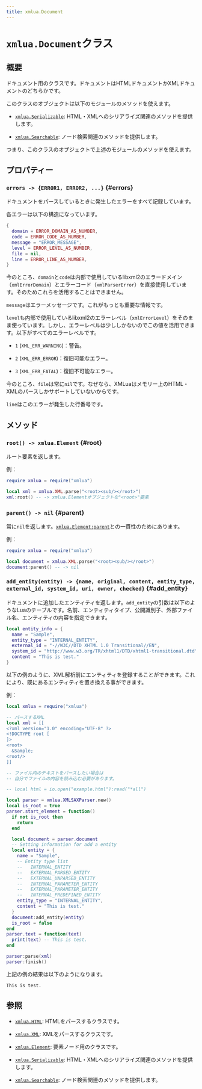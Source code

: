 ```yaml
---
title: xmlua.Document
---
```


# `xmlua.Document`クラス

## 概要

ドキュメント用のクラスです。ドキュメントはHTMLドキュメントかXMLドキュメントのどちらかです。

このクラスのオブジェクトは以下のモジュールのメソッドを使えます。

  * [`xmlua.Serializable`][serializable]: HTML・XMLへのシリアライズ関連のメソッドを提供します。

  * [`xmlua.Searchable`][searchable]: ノード検索関連のメソッドを提供します。

つまり、このクラスのオブジェクトで上述のモジュールのメソッドを使えます。

## プロパティー

### `errors -> {ERROR1, ERROR2, ...}` {#errors}

ドキュメントをパースしているときに発生したエラーをすべて記録しています。

各エラーは以下の構造になっています。

```lua
{
  domain = ERROR_DOMAIN_AS_NUMBER,
  code = ERROR_CODE_AS_NUMBER,
  message = "ERROR_MESSAGE",
  level = ERROR_LEVEL_AS_NUMBER,
  file = nil,
  line = ERROR_LINE_AS_NUMBER,
}
```

今のところ、`domain`と`code`は内部で使用しているlibxml2のエラードメイン（`xmlErrorDomain`）とエラーコード（`xmlParserError`）を直接使用しています。そのためこれらを活用することはできません。

`message`はエラーメッセージです。これがもっとも重要な情報です。

`level`も内部で使用しているlibxml2のエラーレベル（`xmlErrorLevel`）をそのまま使っています。しかし、エラーレベルは少ししかないのでこの値を活用できます。以下がすべてのエラーレベルです。

  * `1` (`XML_ERR_WARNING`)：警告。

  * `2` (`XML_ERR_ERROR`)：復旧可能なエラー。

  * `3` (`XML_ERR_FATAL`)：復旧不可能なエラー。

今のところ、`file`は常に`nil`です。なぜなら、XMLuaはメモリー上のHTML・XMLのパースしかサポートしていないからです。

`line`はこのエラーが発生した行番号です。

## メソッド

### `root() -> xmlua.Element` {#root}

ルート要素を返します。

例：

```lua
require xmlua = require("xmlua")

local xml = xmlua.XML.parse("<root><sub/></root>")
xml:root() -- -> xmlua.Elementオブジェクトな"<root>"要素
```

### `parent() -> nil` {#parent}

常に`nil`を返します。[`xmlua.Element:parent`][element-parent]との一貫性のためにあります。

例：

```lua
require xmlua = require("xmlua")

local document = xmlua.XML.parse("<root><sub/></root>")
document:parent() -- -> nil
```

### `add_entity(entity) -> {name, original, content, entity_type, external_id, system_id, uri, owner, checked}` {#add_entity}

ドキュメントに追加したエンティティを返します。`add_entity`の引数は以下のようなLuaのテーブルです。名前、エンティティタイプ、公開識別子、外部ファイル名、エンティティの内容を指定できます。

```lua
local entity_info = {
  name = "Sample",
  entity_type = "INTERNAL_ENTITY",
  external_id = "-//W3C//DTD XHTML 1.0 Transitional//EN",
  system_id = "http://www.w3.org/TR/xhtml1/DTD/xhtml1-transitional.dtd",
  content = "This is test."
}
```

以下の例のように、XML解析前にエンティティを登録することができます。これにより、既にあるエンティティを置き換える事ができます。

例：

```lua
local xmlua = require("xmlua")

-- パースするXML
local xml = [[
<?xml version="1.0" encoding="UTF-8" ?>
<!DOCTYPE root [
]>
<root>
  &Sample;
<root/>
]]

-- ファイル内のテキストをパースしたい場合は
-- 自分でファイルの内容を読み込む必要があります。

-- local html = io.open("example.html"):read("*all")

local parser = xmlua.XMLSAXParser.new()
local is_root = true
parser.start_element = function()
  if not is_root then
    return
  end

  local document = parser.document
  -- Setting information for add a entity
  local entity = {
    name = "Sample",
    -- Entity type list
    --   INTERNAL_ENTITY
    --   EXTERNAL_PARSED_ENTITY
    --   EXTERNAL_UNPARSED_ENTITY
    --   INTERNAL_PARAMETER_ENTITY
    --   EXTERNAL_PARAMETER_ENTITY
    --   INTERNAL_PREDEFINED_ENTITY
    entity_type = "INTERNAL_ENTITY",
    content = "This is test."
  }
  document:add_entity(entity)
  is_root = false
end
parser.text = function(text)
  print(text) -- This is test.
end

parser:parse(xml)
parser:finish()
```

上記の例の結果は以下のようになります。

```
This is test.
```

## 参照

  * [`xmlua.HTML`][html]: HTMLをパースするクラスです。

  * [`xmlua.XML`][xml]: XMLをパースするクラスです。

  * [`xmlua.Element`][element]: 要素ノード用のクラスです。

  * [`xmlua.Serializable`][serializable]: HTML・XMLへのシリアライズ関連のメソッドを提供します。

  * [`xmlua.Searchable`][searchable]: ノード検索関連のメソッドを提供します。


[element-parent]:element.html#parent

[html]:html.html

[xml]:xml.html

[element]:element.html

[serializable]:serializable.html

[searchable]:searchable.html
